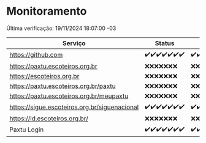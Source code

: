 # Monitoramento

Última verificação: 19/11/2024 18:07:00 -03

|Serviço|Status|Últimas 24h|
|---|---|---|
|https://github.com|<span title="2024-11-12: OK=23">✔️</span><span title="2024-11-13: OK=23">✔️</span><span title="2024-11-14: OK=23">✔️</span><span title="2024-11-15: OK=23">✔️</span><span title="2024-11-16: OK=23">✔️</span><span title="2024-11-17: OK=23">✔️</span><span title="2024-11-18: OK=20">✔️</span>|<span title="18/11/2024 18:07:00 -03 : 200">✔️</span><span title="18/11/2024 19:07:00 -03 : 200">✔️</span><span title="18/11/2024 20:08:00 -03 : 200">✔️</span><span title="18/11/2024 21:42:00 -03 : 200">✔️</span><span title="18/11/2024 23:16:00 -03 : 200">✔️</span><span title="19/11/2024 00:21:00 -03 : 200">✔️</span><span title="19/11/2024 01:11:00 -03 : 200">✔️</span><span title="19/11/2024 02:08:00 -03 : 200">✔️</span><span title="19/11/2024 03:12:00 -03 : 200">✔️</span><span title="19/11/2024 04:08:00 -03 : 200">✔️</span><span title="19/11/2024 05:12:00 -03 : 200">✔️</span><span title="19/11/2024 06:09:00 -03 : 200">✔️</span><span title="19/11/2024 07:09:00 -03 : 200">✔️</span><span title="19/11/2024 08:07:00 -03 : 200">✔️</span><span title="19/11/2024 09:16:00 -03 : 200">✔️</span><span title="19/11/2024 10:19:00 -03 : 200">✔️</span><span title="19/11/2024 11:08:00 -03 : 200">✔️</span><span title="19/11/2024 12:09:00 -03 : 200">✔️</span><span title="19/11/2024 13:10:00 -03 : 200">✔️</span><span title="19/11/2024 14:07:00 -03 : 200">✔️</span><span title="19/11/2024 15:11:00 -03 : 200">✔️</span><span title="19/11/2024 16:06:00 -03 : 200">✔️</span><span title="19/11/2024 17:09:00 -03 : 200">✔️</span><span title="19/11/2024 18:07:00 -03 : 200">✔️</span>|
|https://paxtu.escoteiros.org.br|<span title="2024-11-12: Falhas=23">❌</span><span title="2024-11-13: Falhas=23">❌</span><span title="2024-11-14: Falhas=23">❌</span><span title="2024-11-15: Falhas=23">❌</span><span title="2024-11-16: Falhas=23">❌</span><span title="2024-11-17: Falhas=23">❌</span><span title="2024-11-18: Falhas=20">❌</span>|<span title="18/11/2024 18:07:00 -03 : 403">❌</span><span title="18/11/2024 19:07:00 -03 : 403">❌</span><span title="18/11/2024 20:08:00 -03 : 403">❌</span><span title="18/11/2024 21:42:00 -03 : 403">❌</span><span title="18/11/2024 23:16:00 -03 : 403">❌</span><span title="19/11/2024 00:21:00 -03 : 403">❌</span><span title="19/11/2024 01:11:00 -03 : 403">❌</span><span title="19/11/2024 02:08:00 -03 : 403">❌</span><span title="19/11/2024 03:12:00 -03 : 403">❌</span><span title="19/11/2024 04:08:00 -03 : 403">❌</span><span title="19/11/2024 05:12:00 -03 : 403">❌</span><span title="19/11/2024 06:09:00 -03 : 403">❌</span><span title="19/11/2024 07:09:00 -03 : 403">❌</span><span title="19/11/2024 08:07:00 -03 : 403">❌</span><span title="19/11/2024 09:16:00 -03 : 403">❌</span><span title="19/11/2024 10:19:00 -03 : 403">❌</span><span title="19/11/2024 11:08:00 -03 : 403">❌</span><span title="19/11/2024 12:09:00 -03 : 403">❌</span><span title="19/11/2024 13:10:00 -03 : 403">❌</span><span title="19/11/2024 14:07:00 -03 : 403">❌</span><span title="19/11/2024 15:11:00 -03 : 403">❌</span><span title="19/11/2024 16:06:00 -03 : 403">❌</span><span title="19/11/2024 17:09:00 -03 : 403">❌</span><span title="19/11/2024 18:07:00 -03 : 403">❌</span>|
|https://escoteiros.org.br|<span title="2024-11-12: Falhas=23">❌</span><span title="2024-11-13: Falhas=23">❌</span><span title="2024-11-14: Falhas=23">❌</span><span title="2024-11-15: Falhas=23">❌</span><span title="2024-11-16: Falhas=23">❌</span><span title="2024-11-17: Falhas=23">❌</span><span title="2024-11-18: Falhas=20">❌</span>|<span title="18/11/2024 18:07:00 -03 : 403">❌</span><span title="18/11/2024 19:07:00 -03 : 403">❌</span><span title="18/11/2024 20:08:00 -03 : 403">❌</span><span title="18/11/2024 21:42:00 -03 : 403">❌</span><span title="18/11/2024 23:16:00 -03 : 403">❌</span><span title="19/11/2024 00:21:00 -03 : 403">❌</span><span title="19/11/2024 01:11:00 -03 : 403">❌</span><span title="19/11/2024 02:08:00 -03 : 403">❌</span><span title="19/11/2024 03:12:00 -03 : 403">❌</span><span title="19/11/2024 04:08:00 -03 : 403">❌</span><span title="19/11/2024 05:12:00 -03 : 403">❌</span><span title="19/11/2024 06:09:00 -03 : 403">❌</span><span title="19/11/2024 07:09:00 -03 : 403">❌</span><span title="19/11/2024 08:07:00 -03 : 403">❌</span><span title="19/11/2024 09:16:00 -03 : 403">❌</span><span title="19/11/2024 10:19:00 -03 : 403">❌</span><span title="19/11/2024 11:08:00 -03 : 403">❌</span><span title="19/11/2024 12:09:00 -03 : 403">❌</span><span title="19/11/2024 13:10:00 -03 : 403">❌</span><span title="19/11/2024 14:07:00 -03 : 403">❌</span><span title="19/11/2024 15:11:00 -03 : 403">❌</span><span title="19/11/2024 16:06:00 -03 : 403">❌</span><span title="19/11/2024 17:09:00 -03 : 403">❌</span><span title="19/11/2024 18:07:00 -03 : 403">❌</span>|
|https://paxtu.escoteiros.org.br/paxtu|<span title="2024-11-12: Falhas=23">❌</span><span title="2024-11-13: Falhas=23">❌</span><span title="2024-11-14: Falhas=23">❌</span><span title="2024-11-15: Falhas=23">❌</span><span title="2024-11-16: Falhas=23">❌</span><span title="2024-11-17: Falhas=23">❌</span><span title="2024-11-18: Falhas=20">❌</span>|<span title="18/11/2024 18:07:00 -03 : 403">❌</span><span title="18/11/2024 19:07:00 -03 : 403">❌</span><span title="18/11/2024 20:08:00 -03 : 403">❌</span><span title="18/11/2024 21:42:00 -03 : 403">❌</span><span title="18/11/2024 23:16:00 -03 : 403">❌</span><span title="19/11/2024 00:21:00 -03 : 403">❌</span><span title="19/11/2024 01:11:00 -03 : 403">❌</span><span title="19/11/2024 02:08:00 -03 : 403">❌</span><span title="19/11/2024 03:12:00 -03 : 403">❌</span><span title="19/11/2024 04:08:00 -03 : 403">❌</span><span title="19/11/2024 05:12:00 -03 : 403">❌</span><span title="19/11/2024 06:09:00 -03 : 403">❌</span><span title="19/11/2024 07:09:00 -03 : 403">❌</span><span title="19/11/2024 08:07:00 -03 : 403">❌</span><span title="19/11/2024 09:16:00 -03 : 403">❌</span><span title="19/11/2024 10:19:00 -03 : 403">❌</span><span title="19/11/2024 11:08:00 -03 : 403">❌</span><span title="19/11/2024 12:09:00 -03 : 403">❌</span><span title="19/11/2024 13:10:00 -03 : 403">❌</span><span title="19/11/2024 14:07:00 -03 : 403">❌</span><span title="19/11/2024 15:11:00 -03 : 403">❌</span><span title="19/11/2024 16:06:00 -03 : 403">❌</span><span title="19/11/2024 17:09:00 -03 : 403">❌</span><span title="19/11/2024 18:07:00 -03 : 403">❌</span>|
|https://paxtu.escoteiros.org.br/meupaxtu|<span title="2024-11-12: Falhas=23">❌</span><span title="2024-11-13: Falhas=23">❌</span><span title="2024-11-14: Falhas=23">❌</span><span title="2024-11-15: Falhas=23">❌</span><span title="2024-11-16: Falhas=23">❌</span><span title="2024-11-17: Falhas=23">❌</span><span title="2024-11-18: Falhas=20">❌</span>|<span title="18/11/2024 18:07:00 -03 : 403">❌</span><span title="18/11/2024 19:07:00 -03 : 403">❌</span><span title="18/11/2024 20:08:00 -03 : 403">❌</span><span title="18/11/2024 21:42:00 -03 : 403">❌</span><span title="18/11/2024 23:16:00 -03 : 403">❌</span><span title="19/11/2024 00:21:00 -03 : 403">❌</span><span title="19/11/2024 01:11:00 -03 : 403">❌</span><span title="19/11/2024 02:08:00 -03 : 403">❌</span><span title="19/11/2024 03:12:00 -03 : 403">❌</span><span title="19/11/2024 04:08:00 -03 : 403">❌</span><span title="19/11/2024 05:12:00 -03 : 403">❌</span><span title="19/11/2024 06:09:00 -03 : 403">❌</span><span title="19/11/2024 07:09:00 -03 : 403">❌</span><span title="19/11/2024 08:07:00 -03 : 403">❌</span><span title="19/11/2024 09:16:00 -03 : 403">❌</span><span title="19/11/2024 10:19:00 -03 : 403">❌</span><span title="19/11/2024 11:08:00 -03 : 403">❌</span><span title="19/11/2024 12:09:00 -03 : 403">❌</span><span title="19/11/2024 13:10:00 -03 : 403">❌</span><span title="19/11/2024 14:07:00 -03 : 403">❌</span><span title="19/11/2024 15:11:00 -03 : 403">❌</span><span title="19/11/2024 16:06:00 -03 : 403">❌</span><span title="19/11/2024 17:09:00 -03 : 403">❌</span><span title="19/11/2024 18:07:00 -03 : 403">❌</span>|
|https://sigue.escoteiros.org.br/siguenacional|<span title="2024-11-12: OK=23">✔️</span><span title="2024-11-13: OK=23">✔️</span><span title="2024-11-14: OK=23">✔️</span><span title="2024-11-15: OK=23">✔️</span><span title="2024-11-16: OK=23">✔️</span><span title="2024-11-17: OK=23">✔️</span><span title="2024-11-18: OK=20">✔️</span>|<span title="18/11/2024 18:07:00 -03 : 200">✔️</span><span title="18/11/2024 19:07:00 -03 : 200">✔️</span><span title="18/11/2024 20:08:00 -03 : 200">✔️</span><span title="18/11/2024 21:42:00 -03 : 200">✔️</span><span title="18/11/2024 23:16:00 -03 : 200">✔️</span><span title="19/11/2024 00:21:00 -03 : 200">✔️</span><span title="19/11/2024 01:11:00 -03 : 200">✔️</span><span title="19/11/2024 02:08:00 -03 : 200">✔️</span><span title="19/11/2024 03:12:00 -03 : 200">✔️</span><span title="19/11/2024 04:08:00 -03 : 200">✔️</span><span title="19/11/2024 05:12:00 -03 : 200">✔️</span><span title="19/11/2024 06:09:00 -03 : 200">✔️</span><span title="19/11/2024 07:09:00 -03 : 200">✔️</span><span title="19/11/2024 08:07:00 -03 : 200">✔️</span><span title="19/11/2024 09:16:00 -03 : 200">✔️</span><span title="19/11/2024 10:19:00 -03 : 200">✔️</span><span title="19/11/2024 11:08:00 -03 : 200">✔️</span><span title="19/11/2024 12:09:00 -03 : 200">✔️</span><span title="19/11/2024 13:10:00 -03 : 200">✔️</span><span title="19/11/2024 14:07:00 -03 : 200">✔️</span><span title="19/11/2024 15:11:00 -03 : 200">✔️</span><span title="19/11/2024 16:06:00 -03 : 200">✔️</span><span title="19/11/2024 17:09:00 -03 : 200">✔️</span><span title="19/11/2024 18:07:00 -03 : 200">✔️</span>|
|https://id.escoteiros.org.br/|<span title="2024-11-12: Falhas=23">❌</span><span title="2024-11-13: Falhas=23">❌</span><span title="2024-11-14: Falhas=23">❌</span><span title="2024-11-15: Falhas=23">❌</span><span title="2024-11-16: Falhas=23">❌</span><span title="2024-11-17: Falhas=23">❌</span><span title="2024-11-18: Falhas=20">❌</span>|<span title="18/11/2024 18:07:00 -03 : 403">❌</span><span title="18/11/2024 19:07:00 -03 : 403">❌</span><span title="18/11/2024 20:08:00 -03 : 403">❌</span><span title="18/11/2024 21:42:00 -03 : 403">❌</span><span title="18/11/2024 23:16:00 -03 : 403">❌</span><span title="19/11/2024 00:21:00 -03 : 403">❌</span><span title="19/11/2024 01:11:00 -03 : 403">❌</span><span title="19/11/2024 02:08:00 -03 : 403">❌</span><span title="19/11/2024 03:12:00 -03 : 403">❌</span><span title="19/11/2024 04:08:00 -03 : 403">❌</span><span title="19/11/2024 05:12:00 -03 : 403">❌</span><span title="19/11/2024 06:09:00 -03 : 403">❌</span><span title="19/11/2024 07:09:00 -03 : 403">❌</span><span title="19/11/2024 08:07:00 -03 : 403">❌</span><span title="19/11/2024 09:16:00 -03 : 403">❌</span><span title="19/11/2024 10:19:00 -03 : 403">❌</span><span title="19/11/2024 11:08:00 -03 : 403">❌</span><span title="19/11/2024 12:09:00 -03 : 403">❌</span><span title="19/11/2024 13:10:00 -03 : 403">❌</span><span title="19/11/2024 14:07:00 -03 : 403">❌</span><span title="19/11/2024 15:11:00 -03 : 403">❌</span><span title="19/11/2024 16:06:00 -03 : 403">❌</span><span title="19/11/2024 17:09:00 -03 : 403">❌</span><span title="19/11/2024 18:07:00 -03 : 403">❌</span>|
|Paxtu Login|<span title="2024-11-12: OK=23">✔️</span><span title="2024-11-13: OK=23">✔️</span><span title="2024-11-14: OK=23">✔️</span><span title="2024-11-15: OK=23">✔️</span><span title="2024-11-16: OK=23">✔️</span><span title="2024-11-17: OK=23">✔️</span><span title="2024-11-18: OK=20">✔️</span>|<span title="18/11/2024 18:07:00 -03 : 200">✔️</span><span title="18/11/2024 19:07:00 -03 : 200">✔️</span><span title="18/11/2024 20:08:00 -03 : 200">✔️</span><span title="18/11/2024 21:42:00 -03 : 200">✔️</span><span title="18/11/2024 23:16:00 -03 : 200">✔️</span><span title="19/11/2024 00:21:00 -03 : 200">✔️</span><span title="19/11/2024 01:11:00 -03 : 200">✔️</span><span title="19/11/2024 02:08:00 -03 : 200">✔️</span><span title="19/11/2024 03:12:00 -03 : 200">✔️</span><span title="19/11/2024 04:08:00 -03 : 200">✔️</span><span title="19/11/2024 05:12:00 -03 : 200">✔️</span><span title="19/11/2024 06:09:00 -03 : 200">✔️</span><span title="19/11/2024 07:09:00 -03 : 200">✔️</span><span title="19/11/2024 08:07:00 -03 : 200">✔️</span><span title="19/11/2024 09:16:00 -03 : 200">✔️</span><span title="19/11/2024 10:19:00 -03 : 200">✔️</span><span title="19/11/2024 11:08:00 -03 : 200">✔️</span><span title="19/11/2024 12:09:00 -03 : 200">✔️</span><span title="19/11/2024 13:10:00 -03 : 200">✔️</span><span title="19/11/2024 14:07:00 -03 : 200">✔️</span><span title="19/11/2024 15:11:00 -03 : 200">✔️</span><span title="19/11/2024 16:06:00 -03 : 200">✔️</span><span title="19/11/2024 17:09:00 -03 : 200">✔️</span><span title="19/11/2024 18:07:00 -03 : 200">✔️</span>|

